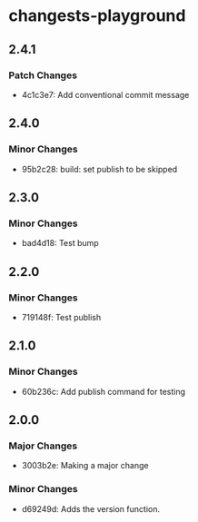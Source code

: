 # changests-playground

## 2.4.1

### Patch Changes

- 4c1c3e7: Add conventional commit message

## 2.4.0

### Minor Changes

- 95b2c28: build: set publish to be skipped

## 2.3.0

### Minor Changes

- bad4d18: Test bump

## 2.2.0

### Minor Changes

- 719148f: Test publish

## 2.1.0

### Minor Changes

- 60b236c: Add publish command for testing

## 2.0.0

### Major Changes

- 3003b2e: Making a major change

### Minor Changes

- d69249d: Adds the version function.
